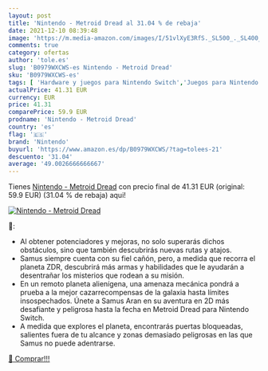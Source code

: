 ```yaml
---
layout: post
title: 'Nintendo - Metroid Dread al 31.04 % de rebaja'
date: 2021-12-10 08:39:48
image: 'https://m.media-amazon.com/images/I/51vlXyE3RfS._SL500_._SL400_.jpg'
comments: true
category: ofertas
author: 'tole.es'
slug: 'B0979WXCWS-es Nintendo - Metroid Dread'
sku: 'B0979WXCWS-es'
tags: [ 'Hardware y juegos para Nintendo Switch','Juegos para Nintendo Switch','Videojuegos','nintendo', ]
actualPrice: 41.31 EUR
currency: EUR
price: 41.31
comparePrice: 59.9 EUR
prodname: 'Nintendo - Metroid Dread'
country: 'es'
flag: '🇪🇸'
brand: 'Nintendo'
buyurl: 'https://www.amazon.es/dp/B0979WXCWS/?tag=tolees-21'
descuento: '31.04'
average: '49.0026666666667'
---
```


Tienes [Nintendo - Metroid Dread](https://www.amazon.es/dp/B0979WXCWS/?tag=tolees-21) con precio final de  41.31 EUR (original: 59.9 EUR) (31.04 %  de rebaja) aqui!

[![Nintendo - Metroid Dread](https://m.media-amazon.com/images/I/51vlXyE3RfS._SL500_._SL400_.jpg)](https://www.amazon.es/dp/B0979WXCWS/?tag=tolees-21)

🔎:

- Al obtener potenciadores y mejoras, no solo superarás dichos obstáculos, sino que también descubrirás nuevas rutas y atajos.
- Samus siempre cuenta con su fiel cañón, pero, a medida que recorra el planeta ZDR, descubrirá más armas y habilidades que le ayudarán a desentrañar los misterios que rodean a su misión.
- En un remoto planeta alienígena, una amenaza mecánica pondrá a prueba a la mejor cazarrecompensas de la galaxia hasta límites insospechados. Únete a Samus Aran en su aventura en 2D más desafiante y peligrosa hasta la fecha en Metroid Dread para Nintendo Switch.
- A medida que explores el planeta, encontrarás puertas bloqueadas, salientes fuera de tu alcance y zonas demasiado peligrosas en las que Samus no puede adentrarse.

[🛒 Comprar!!!](https://www.amazon.es/dp/B0979WXCWS/?tag=tolees-21)
